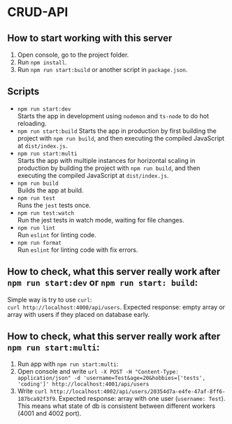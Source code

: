 # CRUD-API

## How to start working with this server
1. Open console, go to the project folder.
2. Run `npm install`.
3. Run `npm run start:build` or another script in `package.json`.

## Scripts  
* `npm run start:dev`  
Starts the app in development using `nodemon` and `ts-node` to do hot reloading.  
* `npm run start:build`
Starts the app in production by first building the project with `npm run build`, and then executing the compiled JavaScript at `dist/index.js`. 
* `npm run start:multi`  
Starts the app with multiple instances for horizontal scaling in production by building the project with `npm run build`, and then executing the compiled JavaScript at `dist/index.js`. 
* `npm run build`  
Builds the app at build.
* `npm run test`  
Runs the `jest` tests once.
* `npm run test:watch`  
Run the jest tests in watch mode, waiting for file changes.
* `npm run lint`  
Run `eslint` for linting code.
* `npm run format`  
Run `eslint` for linting code with fix errors.

## How to check, what this server really work after `npm run start:dev` or `npm run start: build`:
Simple way is try to use `curl`:  
`curl http://localhost:4000/api/users`. Expected response: empty array or array with users if they placed on database early.

## How to check, what this server really work after `npm run start:multi`:
1. Run app with `npm run start:multi`:
2. Open console and write `url -X POST -H "Content-Type: application/json" -d 'username=Test&age=20&hobbies=['tests', 'coding']' http://localhost:4001/api/users`
3. Write `curl http://localhost:4002/api/users/20354d7a-e4fe-47af-8ff6-187bca92f3f9`. Expected response: array with one user (`username: Test`).
This means what state of db is consistent between different workers (4001 and 4002 port).
